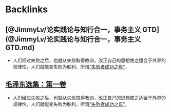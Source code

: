 
# Backlinks
## [@JimmyLv/论实践论与知行合一，事务主义 GTD](@JimmyLv/论实践论与知行合一，事务主义 GTD.md)
- 人们经过失败之后，也就从失败取得教训，改正自己的思想使之适合于外界的规律性，人们就能变失败为胜利，所谓[“失败者成功之母”](“失败者成功之母”.md)，

## [毛泽东选集：第一卷](毛泽东选集：第一卷.md)
- 人们经过失败之后，也就从失败取得教训，改正自己的思想使之适合于外界的规律性，人们就能变失败为胜利，所谓[“失败者成功之母”](“失败者成功之母”.md)，

